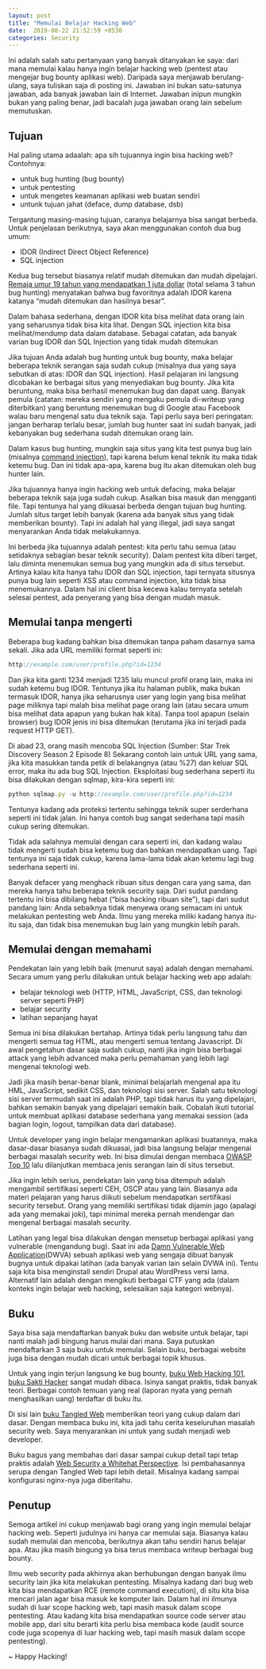 ```yaml
---
layout: post
title: "Memulai Belajar Hacking Web"
date:  2019-08-22 21:52:59 +0530
categories: Security
---
```


Ini adalah salah satu pertanyaan yang banyak ditanyakan ke saya: dari mana memulai kalau hanya ingin belajar hacking web (pentest atau mengejar bug bounty aplikasi web). Daripada saya menjawab berulang-ulang, saya tuliskan saja di posting ini. Jawaban ini bukan satu-satunya jawaban, ada banyak jawaban lain di Internet. Jawaban inipun mungkin bukan yang paling benar, jadi bacalah juga jawaban orang lain sebelum memutuskan.

<h2>Tujuan</h2>

Hal paling utama adaalah: apa sih tujuannya ingin bisa hacking web? Contohnya:

- untuk bug hunting (bug bounty)
- untuk pentesting
- untuk mengetes keamanan aplikasi web buatan sendiri
- untunk tujuan jahat (deface, dump database, dsb)

Tergantung masing-masing tujuan, caranya belajarnya bisa sangat berbeda. Untuk penjelasan berikutnya, saya akan menggunakan contoh dua bug umum:

- IDOR (Indirect Direct Object Reference)
- SQL injection

Kedua bug tersebut biasanya relatif mudah ditemukan dan mudah dipelajari. [Remaja umur 19 tahun yang mendapatkan 1 juta dollar][news] (total selama 3 tahun bug hunting) menyatakan bahwa bug favoritnya adalah IDOR karena katanya “mudah ditemukan dan hasilnya besar”.

Dalam bahasa sederhana, dengan IDOR kita bisa melihat data orang lain yang seharusnya tidak bisa kita lihat. Dengan SQL injection kita bisa melihat/mendump data dalam database. Sebagai catatan, ada banyak varian bug IDOR dan SQL Injection yang tidak mudah ditemukan

Jika tujuan Anda adalah bug hunting untuk bug bounty, maka belajar beberapa teknik serangan saja sudah cukup (misalnya dua yang saya sebutkan di atas: IDOR dan SQL injection). Hasil pelajaran ini langsung dicobakan ke berbagai situs yang menyediakan bug bounty. Jika kita beruntung, maka bisa berhasil menemukan bug dan dapat uang. Banyak pemula (catatan: mereka sendiri yang mengaku pemula di-writeup yang diterbitkan) yang beruntung menemukan bug di Google atau Facebook walau baru mengenal satu dua teknik saja. Tapi perlu saya beri peringatan: jangan berharap terlalu besar, jumlah bug hunter saat ini sudah banyak, jadi kebanyakan bug sederhana sudah ditemukan orang lain.

Dalam kasus bug hunting, mungkin saja situs yang kita test punya bug lain (misalnya [command injection][command-injection]), tapi karena belum kenal teknik itu maka tidak ketemu bug. Dan ini tidak apa-apa, karena bug itu akan ditemukan oleh bug hunter lain.

Jika tujuannya hanya ingin hacking web untuk defacing, maka belajar beberapa teknik saja juga sudah cukup. Asalkan bisa masuk dan mengganti file. Tapi tentunya hal yang dikuasai berbeda dengan tujuan bug hunting. Jumlah situs target lebih banyak (karena ada banyak situs yang tidak memberikan bounty). Tapi ini adalah hal yang illegal, jadi saya sangat menyarankan Anda tidak melakukannya.

Ini berbeda jika tujuannya adalah pentest: kita perlu tahu semua (atau setidaknya sebagian besar teknik security). Dalam pentest kita diberi target, lalu diminta menemukan semua bug yang mungkin ada di situs tersebut. Artinya kalau kita hanya tahu IDOR dan SQL injection, tapi ternyata situsnya punya bug lain seperti XSS atau command injection, kita tidak bisa menemukannya. Dalam hal ini client bisa kecewa kalau ternyata setelah selesai pentest, ada penyerang yang bisa dengan mudah masuk.

<h2>Memulai tanpa mengerti</h2>

Beberapa bug kadang bahkan bisa ditemukan tanpa paham dasarnya sama sekali. Jika ada URL memiliki format seperti ini:
```javascript
http://example.com/user/profile.php?id=1234
```
Dan jika kita ganti 1234 menjadi 1235 lalu muncul profil orang lain, maka ini sudah ketemu bug IDOR. Tentunya jika itu halaman publik, maka bukan termasuk IDOR, hanya jika seharusnya user yang login yang bisa melihat page miliknya tapi malah bisa melihat page orang lain (atau secara umum bisa melihat data apapun yang bukan hak kita). Tanpa tool apapun (selain browser) bug IDOR jenis ini bisa ditemukan (terutama jika ini terjadi pada request HTTP GET).


Di abad 23, orang masih mencoba SQL Injection (Sumber: Star Trek Discovery Season 2 Episode 8)
Sekarang contoh lain untuk URL yang sama, jika kita masukkan tanda petik di belakangnya (atau %27) dan keluar SQL error, maka itu ada bug SQL Injection. Eksploitasi bug sederhana seperti itu bisa dilakukan dengan sqlmap, kira-kira seperti ini:
```javascript
python sqlmap.py -u http://example.com/user/profile.php?id=1234
```
Tentunya kadang ada proteksi tertentu sehingga teknik super serderhana seperti ini tidak jalan. Ini hanya contoh bug sangat sederhana tapi masih cukup sering ditemukan.

Tidak ada salahnya memulai dengan cara seperti ini, dan kadang walau tidak mengerti sudah bisa ketemu bug dan bahkan mendapatkan uang. Tapi tentunya ini saja tidak cukup, karena lama-lama tidak akan ketemu lagi bug sederhana seperti ini.

Banyak defacer yang menghack ribuan situs dengan cara yang sama, dan mereka hanya tahu beberapa teknik security saja. Dari sudut pandang tertentu ini bisa dibilang hebat (“bisa hacking ribuan site”), tapi dari sudut pandang lain: Anda sebaiknya tidak menyewa orang semacam ini untuk melakukan pentesting web Anda. Ilmu yang mereka miliki kadang hanya itu-itu saja, dan tidak bisa menemukan bug lain yang mungkin lebih parah.

<h2>Memulai dengan memahami</h2>

Pendekatan lain yang lebih baik (menurut saya) adalah dengan memahami. Secara umum yang perlu dilakukan untuk belajar hacking web app adalah:

- belajar teknologi web (HTTP, HTML, JavaScript, CSS, dan teknologi server seperti PHP)
- belajar security
- latihan sepanjang hayat

Semua ini bisa dilakukan bertahap. Artinya tidak perlu langsung tahu dan mengerti semua tag HTML, atau mengerti semua tentang Javascript. Di awal pengetahun dasar saja sudah cukup, nanti jika ingin bisa berbagai attack yang lebih advanced maka perlu pemahaman yang lebih lagi mengenai teknologi web.

Jadi jika masih benar-benar blank, minimal belajarlah mengenal apa itu HML, JavaScript, sedikit CSS, dan teknologi sisi server. Salah satu teknologi sisi server termudah saat ini adalah PHP, tapi tidak harus itu yang dipelajari, bahkan semakin banyak yang dipelajari semakin baik. Cobalah ikuti tutorial untuk membuat aplikasi database sederhana yang memakai session (ada bagian login, logout, tampilkan data dari database).

Untuk developer yang ingin belajar mengamankan aplikasi buatannya, maka dasar-dasar biasanya sudah dikuasai, jadi bisa langsung belajar mengenai berbagai masalah security web. Ini bisa dimulai dengan membaca [OWASP Top 10][owasp] lalu dilanjutkan membaca jenis serangan lain di situs tersebut.

Jika ingin lebih serius, pendekatan lain yang bisa ditempuh adalah mengambil sertifikasi seperti CEH, OSCP atau yang lain. Biasanya ada materi pelajaran yang harus diikuti sebelum mendapatkan sertifikasi security tersebut. Orang yang memiliki sertifikasi tidak dijamin jago (apalagi ada yang memakai joki), tapi minimal mereka pernah mendengar dan mengenal berbagai masalah security.

Latihan yang legal bisa dilakukan dengan mensetup berbagai aplikasi yang vulnerable (mengandung bug). Saat ini ada [Damn Vulnerable Web Application][dvwa](DWVA) sebuah aplikasi web yang sengaja dibuat banyak bugnya untuk dipakai latihan (ada banyak varian lain selain DVWA ini). Tentu saja kita bisa menginstall sendiri Drupal atau WordPress versi lama. Alternatif lain adalah dengan mengikuti berbagai CTF yang ada (dalam konteks ingin belajar web hacking, selesaikan saja kategori webnya).

<h2>Buku</h2>

Saya bisa saja mendaftarkan banyak buku dan website untuk belajar, tapi nanti malah jadi bingung harus mulai dari mana. Saya putuskan mendaftarkan 3 saja buku untuk memulai. Selain buku, berbagai website juga bisa dengan mudah dicari untuk berbagai topik khusus.

Untuk yang ingin terjun langsung ke bug bounty, [buku Web Hacking 101][buku-101], [buku Sakti Hacker][buku-sakti-hacker] sangat mudah dibaca. Isinya sangat praktis, tidak banyak teori. Berbagai contoh temuan yang real (laporan nyata yang pernah menghasilkan uang) terdaftar di buku itu.

Di sisi lain [buku Tangled Web][tangled-web] memberikan teori yang cukup dalam dari dasar. Dengan membaca buku ini, kita jadi tahu cerita keseluruhan masalah security web. Saya menyarankan ini untuk yang sudah menjadi web developer.

Buku bagus yang membahas dari dasar sampai cukup detail tapi tetap praktis adalah [Web Security a Whitehat Perspective][web-ecurity-whitehat]. Isi pembahasannya serupa dengan Tangled Web tapi lebih detail. Misalnya kadang sampai konfigurasi nginx-nya juga diberitahu.

<h2>Penutup</h2>

Semoga artikel ini cukup menjawab bagi orang yang ingin memulai belajar hacking web. Seperti judulnya ini hanya car memulai saja. Biasanya kalau sudah memulai dan mencoba, berikutnya akan tahu sendiri harus belajar apa. Atau jika masih bingung ya bisa terus membaca writeup berbagai bug bounty.

Ilmu web security pada akhirnya akan berhubungan dengan banyak ilmu security lain jika kita melakukan pentesting. Misalnya kadang dari bug web kita bisa mendapatkan RCE (remote command execution), di situ kita bisa mencari jalan agar bisa masuk ke komputer lain. Dalam hal ini ilmunya sudah di luar scope hacking web, tapi masih masuk dalam scope pentesting. Atau kadang kita bisa mendapatkan source code server atau mobile app, dari situ berarti kita perlu bisa membaca kode (audit source code juga scopenya di luar hacking web, tapi masih masuk dalam scope pentesting).

~ Happy Hacking!

[web-ecurity-whitehat]: https://www.crcpress.com/Web-Security-A-WhiteHat-Perspective/Wu-Zhao/p/book/9781466592612
[tangled-web]: https://nostarch.com/tangledweb
[buku-sakti-hacker]: http://netcyberind.blogspot.com/2017/06/download-buku-sakti-hacker-pdf.html
[buku-101]: https://leanpub.com/web-hacking-101
[dvwa]: http://www.dvwa.co.uk/
[owasp]: https://www.owasp.org/index.php/Category:OWASP_Top_Ten_Project
[command-injection]: https://en.wikipedia.org/wiki/Code_injection
[news]: https://www.hackerone.com/blog/trytohack-Makes-History-First-Bug-Bounty-Hacker-Earn-over-1-Million
